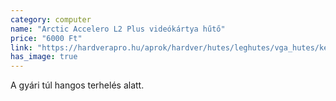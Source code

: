 ```yaml
---
category: computer
name: "Arctic Accelero L2 Plus videókártya hűtő"
price: "6000 Ft"
link: "https://hardverapro.hu/aprok/hardver/hutes/leghutes/vga_hutes/keres.php?stext=accelero+l2+plus"
has_image: true
---
```

A gyári túl hangos terhelés alatt.